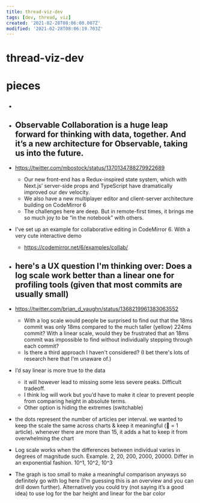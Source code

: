 ```yaml
---
title: thread-viz-dev
tags: [dev, thread, viz]
created: '2021-02-28T08:06:00.007Z'
modified: '2021-02-28T08:06:19.703Z'
---
```


# thread-viz-dev

# pieces

- ## 

- ## Observable Collaboration is a huge leap forward for thinking with data, together. And it’s a new architecture for Observable, taking us into the future.
- https://twitter.com/mbostock/status/1370134788279922689
  - Our new front-end has a Redux-inspired state system, which with Next.js’ server-side props and TypeScript have dramatically improved our dev velocity.
  - We also have a new multiplayer editor and client-server architecture  building on CodeMirror 6
  - The challenges here are deep. But in remote-first times, it brings me so much joy to be “in the notebook” with others.
- I've set up an example for collaborative editing in CodeMirror 6. With a very cute interactive demo
  - https://codemirror.net/6/examples/collab/

- ## here's a UX question I'm thinking over: Does a log scale work better than a linear one for profiling tools (given that most commits are usually small)
- https://twitter.com/brian_d_vaughn/status/1368219961383063552
  - With a log scale would people be surprised to find out that the 18ms commit was only 18ms compared to the much taller (yellow) 224ms commit? With a linear scale, would they be frustrated that an 18ms commit was impossible to find without individually stepping through each commit?
  - Is there a third approach I haven't considered? (I bet there's lots of research here that I'm unaware of.)
- I’d say linear is more true to the data
  - it will however lead to missing some less severe peaks. Difficult tradeoff. 
  - I think log will work but you’d have to make it clear to prevent people from comparing height in absolute terms. 
  - Other option is hiding the extremes (switchable)
- the dots represent the number of articles per interval. we wanted to keep the scale the same across charts & keep it meaningful (🔵 = 1 article). whenever there are more than 15, it adds a hat to keep it from overwhelming the chart
- Log scale works when the differences between individual varies in degrees of magnitude such. Example. 2, 20, 200, 2000, 20000. Differ in an exponential fashion. 10^1, 10^2, 10^3
- The graph is too small to make a meaningful comparison anyways so definitely go with log here (I’m guessing this is an overview and you can drill down further). Alternatively you could try (not saying it’s a good idea) to use log for the bar height and linear for the bar color
